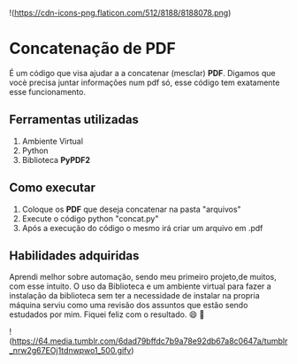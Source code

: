  !(https://cdn-icons-png.flaticon.com/512/8188/8188078.png)
 
 # Concatenação de PDF
É um código que visa ajudar a a concatenar (mesclar) __PDF__. Digamos que vocè precisa juntar informações num pdf só, esse código tem exatamente esse funcionamento.

## Ferramentas utilizadas
1. Ambiente Virtual
2. Python
3. Biblioteca __PyPDF2__


## Como executar
1. Coloque os __PDF__ que deseja concatenar na pasta "arquivos"
2. Execute o código python "concat.py"
3. Após a execução do código o mesmo irá criar um arquivo em .pdf  

## Habilidades adquiridas
Aprendi melhor sobre automação, sendo meu primeiro projeto,de muitos, com esse intuito. O uso da Biblioteca e um ambiente virtual para fazer a instalação da biblioteca sem ter a necessidade de instalar na propria máquina serviu como uma revisão dos assuntos que estão sendo estudados por mim. Fiquei feliz com o resultado. 😄 👾 

!(https://64.media.tumblr.com/6dad79bffdc7b9a78e92db67a8c0647a/tumblr_nrw2g67EOj1tdnwpwo1_500.gifv)